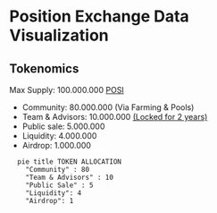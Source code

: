 # Position Exchange Data Visualization

## Tokenomics

Max Supply: 100.000.000 [POSI](https://bscscan.com/token/0x5ca42204cdaa70d5c773946e69de942b85ca6706)
- Community: 80.000.000 (Via Farming & Pools)
- Team & Advisors: 10.000.000 [(Locked for 2 years)](https://bscscan.com/address/0x849b333f2235819719a40c71bae150fe9afb4e99#code)
- Public sale: 5.000.000
- Liquidity: 4.000.000
- Airdrop: 1.000.000

```mermaid
  pie title TOKEN ALLOCATION
    "Community" : 80
    "Team & Advisors" : 10
    "Public Sale" : 5
    "Liquidity": 4
    "Airdrop": 1
```
